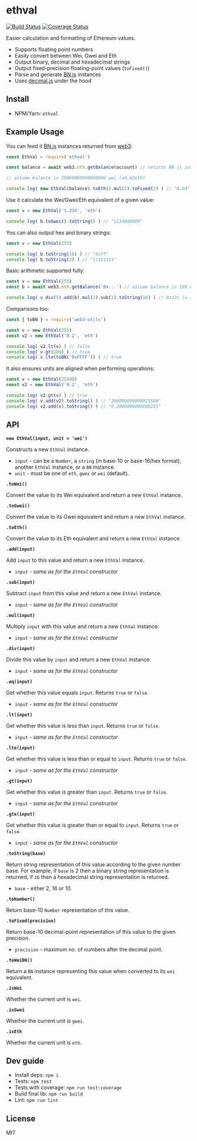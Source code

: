 # ethval

[![Build Status](https://api.travis-ci.org/hiddentao/ethval.svg?branch=master)](https://travis-ci.org/hiddentao/ethval)
[![Coverage Status](https://coveralls.io/repos/github/hiddentao/ethval/badge.svg?branch=master)](https://coveralls.io/github/hiddentao/ethval?branch=master)

Easier calculation and formatting of Ethereum values.

* Supports floating point numbers
* Easily convert between Wei, Gwei and Eth
* Output binary, decimal and hexadecimal strings
* Output fixed-precision floating-point values (`toFixed()`)
* Parse and generate [BN.js](https://github.com/indutny/bn.js/) instances
* Uses [decimal.js](https://github.com/MikeMcl/decimal.js/) under the hood

## Install

* NPM/Yarn: `ethval`

## Example Usage

You can feed it [BN.js](https://github.com/indutny/bn.js/) instances returned from [web3](https://web3js.readthedocs.io/en/1.0/web3-eth.html#getbalance):

```js
const EthVal = require('ethval')

const balance = await web3.eth.getBalance(account) // returns BN.js instance

// assume balance is 20000000000000000 wei (=0.02eth)

console.log( new EthVal(balance).toEth().mul(2).toFixed(2) ) // "0.04"
```

Use it calculate the Wei/Gwei/Eth equivalent of a given value:

```js
const v = new EthVal('1.234', 'eth')

console.log( b.toGwei().toString() ) // "1234000000"
```

You can also output hex and binary strings:

```js
const v = new EthVal(255)

console.log( b.toString(16) ) // "0xff"
console.log( b.toString(2) ) // "11111111"
```

Basic arithmetic supported fully:

```js
const v = new EthVal(255)
const b = await web3.eth.getBalance('0x...') // assume balance is 100 wei

console.log( v.div(5).add(b).mul(2).sub(2).toString(16) ) // 0x12c (= 300 in base-10)
```

Comparisons too:

```js
const { toBN } = require('web3-utils')

const v = new EthVal(255)
const v2 = new EthVal('0.2', 'eth')

console.log( v2.lt(v) ) // false
console.log( v.gt(200) ) // true
console.log( v.lte(toBN('0xFFFF')) ) // true
```

It also ensures units are aligned when performing operations:

```js
const v = new EthVal(25500)
const v2 = new EthVal('0.2', 'eth')

console.log( v2.gt(v) ) // true
console.log( v.add(v2).toString() ) // "200000000000025500"
console.log( v2.add(v).toString() ) // "0.2000000000000255"
```

## API

**`new EthVal(input, unit = 'wei')`**

Constructs a new `EthVal` instance.

* `input` - can be a `Number`, a `string` (in base-10 or base-16/hex format),
another `EthVal` instance, or a `BN` instance.
* `unit` - must be one of `eth`, `gwei` or `wei` (default).

**`.toWei()`**

Convert the value to its Wei equivalent and return a new `EthVal` instance.

**`.toGwei()`**

Convert the value to its Gwei equivalent and return a new `EthVal` instance.

**`.toEth()`**

Convert the value to its Eth equivalent and return a new `EthVal` instance.

**`.add(input)`**

Add `input` to this value and return a new `EthVal` instance.

* `input` - _same as for the `EthVal` constructor_

**`.sub(input)`**

Subtract `input` from this value and return a new `EthVal` instance.

* `input` - _same as for the `EthVal` constructor_

**`.mul(input)`**

Multiply `input` with this value and return a new `EthVal` instance.

* `input` - _same as for the `EthVal` constructor_

**`.div(input)`**

Divide this value by `input` and return a new `EthVal` instance.

* `input` - _same as for the `EthVal` constructor_

**`.eq(input)`**

Get whether this value equals `input`. Returns `true` or `false`.

* `input` - _same as for the `EthVal` constructor_

**`.lt(input)`**

Get whether this value is less than `input`. Returns `true` or `false`.

* `input` - _same as for the `EthVal` constructor_

**`.lte(input)`**

Get whether this value is less than or equal to `input`. Returns `true` or `false`.

* `input` - _same as for the `EthVal` constructor_

**`.gt(input)`**

Get whether this value is greater than `input`. Returns `true` or `false`.

* `input` - _same as for the `EthVal` constructor_

**`.gte(input)`**

Get whether this value is greater than or equal to `input`. Returns `true` or `false`.

* `input` - _same as for the `EthVal` constructor_

**`.toString(base)`**

Return string representation of this value according to the given number base.
For example, if `base` is 2 then a binary string representation is returned, if
`16` then a hexadecimal string representation is returned.

* `base` - either 2, 16 or 10.

**`.toNumber()`**

Return base-10 `Number` representation of this value.

**`.toFixed(precision)`**

Return base-10 decimal-point representation of this value to the given precision.

* `precision` - maximum no. of numbers after the decimal point.

**`.toWeiBN()`**

Return a `BN` instance representing this value when converted to its `wei` equivalent.

**`.isWei`**

Whether the current unit is `wei`.

**`.isGwei`**

Whether the current unit is `gwei`.

**`.isEth`**

Whether the current unit is `eth`.

## Dev guide

* Install deps: `npm i`
* Tests: `npm test`
* Tests with coverage: `npm run test:coverage`
* Build final lib: `npm run build`
* Lint: `npm run lint`

## License

MIT
